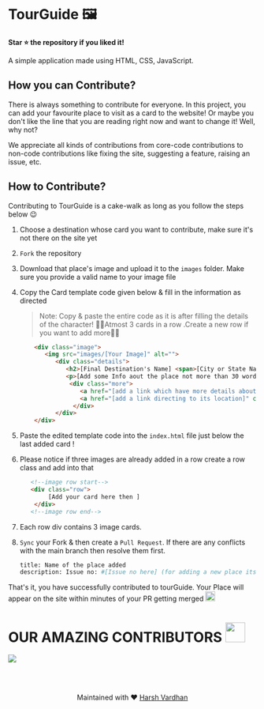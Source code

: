 # TourGuide 🖼️
**Star ⭐ the repository if you liked it!**

 A simple application made using HTML, CSS, JavaScript.


## How you can Contribute?

There is always something to contribute for everyone. In this project, you can add your favourite place to visit as a card to the website! 
Or maybe you don't like the line that you are reading right now and want to change it! Well, why not?

We appreciate all kinds of contributions from core-code contributions to non-code contributions like fixing the site, suggesting a feature, raising an issue, etc.


## How to Contribute?

Contributing to TourGuide is a cake-walk as long as you follow the steps below 😉

1. Choose a destination whose card you want to contribute, make sure it's not there on the site yet 
2. `Fork` the repository
3. Download that place's image and upload it to the `images` folder. Make sure you provide a valid name to your image file
4. Copy the Card template code given below & fill in the information as directed
   >  Note: Copy & paste the entire code as it is after filling the details of the character! 
   > 🙅‍♂️Atmost 3 cards in a row .Create a new row if you want to add more🙅‍♀️
   ``` html
       <div class="image">
          <img src="images/[Your Image]" alt="">
             <div class="details">
                <h2>[Final Destination's Name] <span>[City or State Name]</span></h2>
                <p>[Add some Info aout the place not more than 30 words] </p>
                 <div class="more">
                    <a href="[add a link which have more details about the place]" class="read-more">Read <span>More</span></a>
                    <a href="[add a link directing to its location]" class="read-more">See <span>Location</span></a>
                  </div>
             </div>
       </div>
    ```

5. Paste the edited template code into the `index.html` file just below the last added card !
6. Please notice if three images are already added in a row create a row class and add into that 
   ``` html
      <!--image row start-->
      <div class="row">
           [Add your card here then ]
       </div>
      <!--image row end-->
   ```
7. Each row div contains 3 image cards.
8. `Sync` your Fork & then create a `Pull Request`. If there are any conflicts with the main branch then resolve them first.
    ``` sh
    title: Name of the place added
    description: Issue no: #[Issue no here] (for adding a new place its #4)
    ```
 That's it, you have successfully contributed to tourGuide. Your Place will appear on the site within minutes of your PR getting merged <img src="https://emojipedia-us.s3.amazonaws.com/source/microsoft-teams/337/partying-face_1f973.png" height="20"/>


# OUR AMAZING CONTRIBUTORS <img src="https://emojipedia-us.s3.amazonaws.com/source/microsoft-teams/337/man-technologist_1f468-200d-1f4bb.png" height="40"/>
<a href="https://github.com/harshvardhansb/TourGuide/graphs/contributors">
  <img src="https://contrib.rocks/image?repo=harshvardhansb/TourGuide" />
</a>
<br/>


<br><br>
<div align="center">
Maintained with ♥️ <a href="https://github.com/harshvardhansb">Harsh Vardhan</a>
</div>
